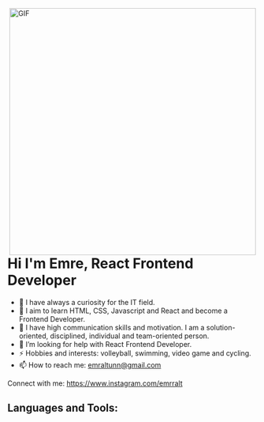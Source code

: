 <img align="right" alt="GIF" src="https://github.com/abhisheknaiidu/abhisheknaiidu/blob/master/code.gif?raw=true" width="500"/>

# Hi I'm Emre, React Frontend Developer
- 🔭 I have always a curiosity for the IT field.
- 🌱 I aim to learn HTML, CSS, Javascript and React and become a Frontend Developer.
- 👯 I have high communication skills and motivation. I am a solution-oriented, disciplined, individual and team-oriented person.
- 🤔 I’m looking for help with React Frontend Developer.
- ⚡ Hobbies and interests: volleyball, swimming, video game and cycling.
- 📫 How to reach me: emraltunn@gmail.com

Connect with me:
https://www.instagram.com/emrralt


## Languages and Tools:
<svg xmlns="http://www.w3.org/2000/svg" viewBox="0 0 384 512"></svg>
